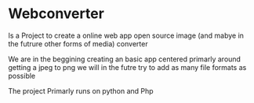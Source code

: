 # Webconverter
Is a Project to create a online web app open source image (and mabye in the futrure other forms of media) converter


We are in the beggining creating an basic app centered primarly around getting a jpeg to png we will in the futre try to add as many file formats as possible

The project Primarly runs on python and Php

